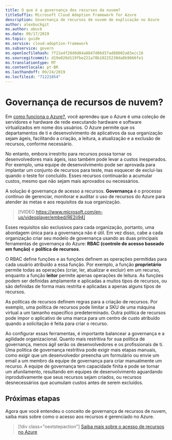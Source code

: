 ```yaml
---
title: O que é a governança dos recursos da nuvem?
titleSuffix: Microsoft Cloud Adoption Framework for Azure
description: Governança de recursos de nuvem de explicação no Azure
author: alexbuckgit
ms.author: abuck
ms.date: 09/17/2019
ms.topic: guide
ms.service: cloud-adoption-framework
ms.subservice: govern
ms.openlocfilehash: 7f22a4f28d0d84a8847d06d37ad88002a03ecc16
ms.sourcegitcommit: d19e026d119fbe221a78b10225230da8b9666fe1
ms.translationtype: MT
ms.contentlocale: pt-BR
ms.lasthandoff: 09/24/2019
ms.locfileid: "71221854"
---
```

<!-- markdownlint-disable MD026 -->

# <a name="cloud-resource-governance"></a>Governança de recursos de nuvem?

Em [como funciona o Azure?](../../getting-started/what-is-azure.md), você aprendeu que o Azure é uma coleção de servidores e hardware de rede executando hardware e software virtualizados em nome dos usuários. O Azure permite que os departamentos de ti e desenvolvimento de aplicativos da sua organização sejam ágeis, facilitando a criação, a leitura, a atualização e a exclusão de recursos, conforme necessário.

No entanto, embora irrestrito para recursos possa tornar os desenvolvedores mais ágeis, isso também pode levar a custos inesperados. Por exemplo, uma equipe de desenvolvimento pode ser aprovada para implantar um conjunto de recursos para teste, mas esquecer de excluí-las quando o teste for concluído. Esses recursos continuarão a acumular custos, mesmo que não sejam mais aprovados ou necessários.

A solução é governança de acesso a recursos. **Governança** é o processo contínuo de gerenciar, monitorar e auditar o uso de recursos do Azure para atender às metas e aos requisitos da sua organização.

<!-- markdownlint-disable MD034 -->

> [!VIDEO https://www.microsoft.com/en-us/videoplayer/embed/RE2ii94]

<!-- markdownlint-enable MD034 -->

Esses requisitos são exclusivos para cada organização, portanto, uma abordagem única para a governança não é útil. Em vez disso, cabe a cada organização criar seu modelo de governança usando as duas principais ferramentas de governança do Azure: **RBAC (controle de acesso baseado em função)** e **política de recursos**.

O RBAC define funções e as funções definem as operações permitidas para cada usuário atribuído a essa função. Por exemplo, a função **proprietário** permite todas as operações (criar, ler, atualizar e excluir) em um recurso, enquanto a função **leitor** permite apenas operações de leitura. As funções podem ser definidas amplamente e aplicadas a muitos tipos de recursos, ou são definidas de forma mais restrita e aplicadas a apenas alguns tipos de recursos.

As políticas de recursos definem regras para a criação de recursos. Por exemplo, uma política de recursos pode limitar a SKU de uma máquina virtual a um tamanho específico predeterminado. Outra política de recursos pode impor o aplicativo de uma marca para um centro de custo atribuído quando a solicitação é feita para criar o recurso.

Ao configurar essas ferramentas, é importante balancear a governança e a agilidade organizacional. Quanto mais restritiva for sua política de governança, menos ágil serão os desenvolvedores e os profissionais de ti. Uma política de governança restritiva pode exigir mais etapas manuais, como exigir que um desenvolvedor preencha um formulário ou envie um email a um membro da equipe de governança para criar manualmente um recurso. A equipe de governança tem capacidade finita e pode se tornar um afunilamento, resultando em equipes de desenvolvimento aguardando inprodutivamente que seus recursos sejam criados, ou recursos desnecessários que acumulam custos antes de serem excluídos.

## <a name="next-steps"></a>Próximas etapas

Agora que você entendeu o conceito de governança de recursos de nuvem, saiba mais sobre como o acesso aos recursos é gerenciado no Azure.

> [!div class="nextstepaction"]
> [Saiba mais sobre o acesso de recursos no Azure](./resource-access-management.md)
